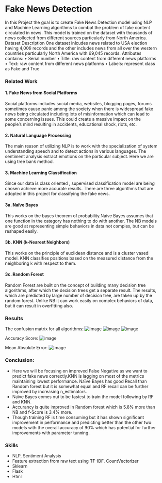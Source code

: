# Fake News Detection

In this Project the goal is to create Fake News Detection model using NLP and Machine Learning algorithms to combat the problem of fake content circulated in news. This model is trained on the dataset with thousands of  news collected from different sources particularly from North America.
Dataset Description
One dataset inlcudes news related to USA election having 4,009 records and the other includes news from all over the western countries particularly North America with 69,045 records.
Attributes contains:
•	Serial number
•	Title: raw content from different news platforms
•	Text: raw content from different news platforms
•	Labels: represent class as Fake and True


### Related Work

#### 1. Fake News from Social Platforms
Social platforms includes social media, websites, blogging pages, forums sometimes cause panic among the society when there is  widespread fake news being circulated including lots of misinformation which can lead to some concerning issues. This could create a massive impact on the people’s mind resulting in accidents, educational shock, riots, etc.

#### 2.	Natural Language Processing
The main reason of utilizing NLP is to work with the specialization of system understanding speech and to detect actions in various languages. The sentiment analysis extract emotions on the particular subject. Here we are using tree bank method. 

#### 3.	Machine Learning Classification
Since our data is class oriented , supervised classification model are being chosen achieve more accurate results. There are three algorithms that are adopted in this project for classifying the fake news.

#### 3a.	Naïve Bayes
This works on the bayes theorem of probability.Naive Bayes assumes that one function in the category has nothing to do with another. The NB models are good at representing simple behaviors in data not complex, but can be reshaped easily.

#### 3b.	KNN (k-Nearest Neighbors)
This works on the principle of euclidean distance and is a cluster vased model. KNN classifies positions based on the measured distance from the neighboring k with respect to them. 

#### 3c.	Random Forest
Random Forest are built on the concept of building many decision tree algorithms, after which the decision trees get a separate result. The results, which are predicted by large number of decision tree, are taken up by the random forest. Unlike NB it can work easily on complex behaviors of data, but it can result in overfitting also.


### Results

The confusion matrix for all algorithms:
![image](https://user-images.githubusercontent.com/83857444/138891092-fb79071b-cf8d-43b6-b543-79a764381306.png)
![image](https://user-images.githubusercontent.com/83857444/138891197-6492a715-2626-472b-b676-d037a01c8581.png)
![image](https://user-images.githubusercontent.com/83857444/138891224-ed17f0e4-6b63-4693-a0c1-a363a4df43ff.png)

Accuracy Score:
     ![image](https://user-images.githubusercontent.com/83857444/138891241-816a7dbf-2427-4bcb-b899-63fb17713230.png)


Mean Absolute Error:
     ![image](https://user-images.githubusercontent.com/83857444/138891273-17169476-b912-469b-aaf9-8124cb9322c8.png)

 
### Conclusion:
* Here we will be focusing on improved False Negative as we want to predict fake news correctly.KNN is lagging on most of the metrics maintaining lowest performance. Naïve Bayes has good Recall than Random forest but it is somewhat equal and RF recall can be further improved by increasing n_estimators. 
*	Naïve Bayes comes out to be fastest to train the model following by RF and KNN.
*	Accurancy is quite improved in Random forest which is 5.8% more than NB and f-Score is 3.4% more.
*	Though training RF is time consuming but it has shown significant improvement in performance and predicting better than the other two models with the overall accuracy of 90% which has potential for further improvements with parameter tunning.

### Skills
*	NLP, Sentiment Analysis
*	Feature extraction from raw text using TF-IDF, CountVectorizer
*	Sklearn
*	Flask
*	Html
